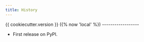 ```yaml
---
title: History
---
```


{{ cookiecutter.version }} ({% now 'local' %}) ------------------

-   First release on PyPI.
